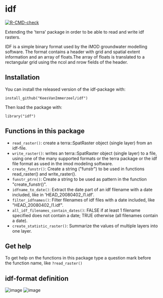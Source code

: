 # idf
<!-- badges: start -->
[![R-CMD-check](https://github.com/KeesVanImmerzeel/idf/workflows/R-CMD-check/badge.svg)](https://github.com/KeesVanImmerzeel/idf/actions)
<!-- badges: end -->

Extending the 'terra' package in order to be able to read and write idf rasters.

IDF is a simple binary format used by the iMOD groundwater modelling software.
The format contains a header with grid and spatial extent information and
an array of floats.The array of floats is translated to a rectangular grid using
the ncol and nrow fields of the header.

## Installation

You can install the released version of the idf-package with:

`install_github("KeesVanImmerzeel/idf")`

Then load the package with:

`library("idf")` 

## Functions in this package
- `read_raster()`: create a terra::SpatRaster object (single layer) from an idf-file.
- `write_raster()`: writes an terra::SpatRaster object (single layer) to a file, using one of the many supported formats or the terra package 
  or the idf file format as used in the imod modeling software.
- `create_funstr()`: Create a string ("funstr") to be used in functions read_raster() and write_raster().
- `funstr_ptrn()`: Create a string to be used as pattern in the function "create_funstr()".
- `idfname_to_date()`: Extract the date part of an idf filename with a date included, like in 'HEAD_20080402_l1.idf'.
- `filter_idfnames()`: Filter filenames of idf files with a date included, like "HEAD_20080402_l1.idf".
- `all_idf_filenames_contain_dates()`: FALSE if at least 1 filename specified does not contain a date; TRUE otherwise (all filenames contain a date).
- `create_statistic_raster()`: Summarize the values of multiple layers into one layer.

## Get help

To get help on the functions in this package type a question mark before the function name, like `?read_raster()`

## idf-format definition

![image](https://user-images.githubusercontent.com/16401251/155693136-579077c6-fd0c-4d18-8bf7-c68057f3692a.png)
![image](https://user-images.githubusercontent.com/16401251/155693361-57942b0b-b0ed-4b2b-93a2-311ceb3874d1.png)



